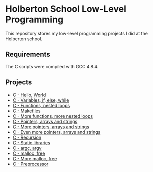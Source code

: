 # Holberton School Low-Level Programming

This repository stores my low-level programming projects I did at the Holberton school.

## Requirements
The C scripts were compiled with GCC 4.8.4.

## Projects
* [C - Hello, World](https://github.com/ydroal/holbertonschool-low_level_programming/tree/master/hello_world)
* [C - Variables, if, else, while](https://github.com/ydroal/holbertonschool-low_level_programming/tree/master/variables_if_else_while)
* [C - Functions, nested loops](https://github.com/ydroal/holbertonschool-low_level_programming/tree/master/functions_nested_loops)
* [C - Makefiles](https://github.com/ydroal/holbertonschool-low_level_programming/tree/master/makefiles)
* [C - More functions, more nested loops](https://github.com/ydroal/holbertonschool-low_level_programming/tree/master/more_functions_nested_loops)
* [C - Pointers, arrays and strings](https://github.com/ydroal/holbertonschool-low_level_programming/tree/master/pointers_arrays_strings)
* [C - More pointers, arrays and strings](https://github.com/ydroal/holbertonschool-low_level_programming/tree/master/pointers_arrays_strings)
* [C - Even more pointers, arrays and strings](https://github.com/ydroal/holbertonschool-low_level_programming/tree/master/pointers_arrays_strings)
* [C - Recursion](https://github.com/ydroal/holbertonschool-low_level_programming/tree/master/recursion)
* [C - Static libraries](https://github.com/ydroal/holbertonschool-low_level_programming/tree/master/static_libraries)
* [C - argc, argv](https://github.com/ydroal/holbertonschool-low_level_programming/tree/master/argc_argv)
* [C - malloc, free](https://github.com/ydroal/holbertonschool-low_level_programming/tree/master/malloc_free)
* [C - More malloc, free](https://github.com/ydroal/holbertonschool-low_level_programming/tree/master/more_malloc_free)
* [C - Preprocessor](https://github.com/ydroal/holbertonschool-low_level_programming/tree/master/preprocessor)
